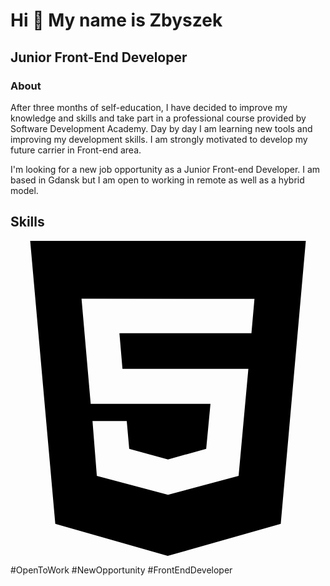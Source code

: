 # Hi 👋 My name is Zbyszek

## Junior Front-End Developer

### About
After three months of self-education, I have decided to improve my knowledge and skills and take part in a professional course provided by Software Development Academy. 
Day by day I am learning new tools and improving my development skills. I am strongly motivated to develop my future carrier in Front-end area.

I'm looking for a new job opportunity as a Junior Front-end Developer. I am based in Gdansk but I am open to working in remote as well as a hybrid model.

## Skills
<svg role="img" viewBox="0 0 24 24" xmlns="http://www.w3.org/2000/svg"><title>HTML5</title><path d="M1.5 0h21l-1.91 21.563L11.977 24l-8.564-2.438L1.5 0zm7.031 9.75l-.232-2.718 10.059.003.23-2.622L5.412 4.41l.698 8.01h9.126l-.326 3.426-2.91.804-2.955-.81-.188-2.11H6.248l.33 4.171L12 19.351l5.379-1.443.744-8.157H8.531z"/></svg>




#OpenToWork
#NewOpportunity
#FrontEndDeveloper

<!--
**ZbigniewKulczynski1984/ZbigniewKulczynski1984** is a ✨ _special_ ✨ repository because its `README.md` (this file) appears on your GitHub profile.

Here are some ideas to get you started:


-->
